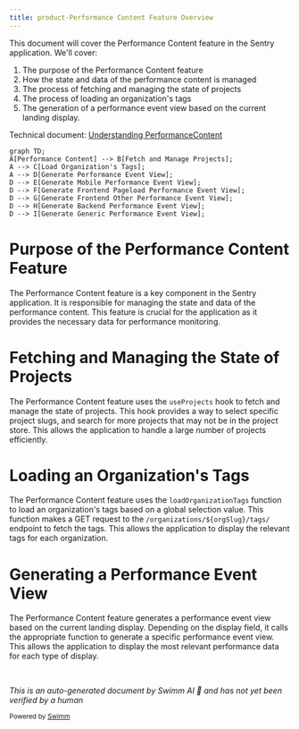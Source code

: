 ```yaml
---
title: product-Performance Content Feature Overview
---
```

This document will cover the Performance Content feature in the Sentry application. We'll cover:

1. The purpose of the Performance Content feature
2. How the state and data of the performance content is managed
3. The process of fetching and managing the state of projects
4. The process of loading an organization's tags
5. The generation of a performance event view based on the current landing display.

Technical document: <SwmLink doc-title="Understanding PerformanceContent">[Understanding PerformanceContent](/.swm/understanding-performancecontent.ukj1oyqp.sw.md)</SwmLink>

```mermaid
graph TD;
A[Performance Content] --> B[Fetch and Manage Projects];
A --> C[Load Organization's Tags];
A --> D[Generate Performance Event View];
D --> E[Generate Mobile Performance Event View];
D --> F[Generate Frontend Pageload Performance Event View];
D --> G[Generate Frontend Other Performance Event View];
D --> H[Generate Backend Performance Event View];
D --> I[Generate Generic Performance Event View];
```

# Purpose of the Performance Content Feature

The Performance Content feature is a key component in the Sentry application. It is responsible for managing the state and data of the performance content. This feature is crucial for the application as it provides the necessary data for performance monitoring.

# Fetching and Managing the State of Projects

The Performance Content feature uses the `useProjects` hook to fetch and manage the state of projects. This hook provides a way to select specific project slugs, and search for more projects that may not be in the project store. This allows the application to handle a large number of projects efficiently.

# Loading an Organization's Tags

The Performance Content feature uses the `loadOrganizationTags` function to load an organization's tags based on a global selection value. This function makes a GET request to the `/organizations/${orgSlug}/tags/` endpoint to fetch the tags. This allows the application to display the relevant tags for each organization.

# Generating a Performance Event View

The Performance Content feature generates a performance event view based on the current landing display. Depending on the display field, it calls the appropriate function to generate a specific performance event view. This allows the application to display the most relevant performance data for each type of display.

&nbsp;

*This is an auto-generated document by Swimm AI 🌊 and has not yet been verified by a human*

<SwmMeta version="3.0.0" repo-id="Z2l0aHViJTNBJTNBc2VudHJ5LWRlbW8lM0ElM0FTd2ltbS1EZW1v" repo-name="sentry-demo" doc-type="product-flows"><sup>Powered by [Swimm](/)</sup></SwmMeta>

